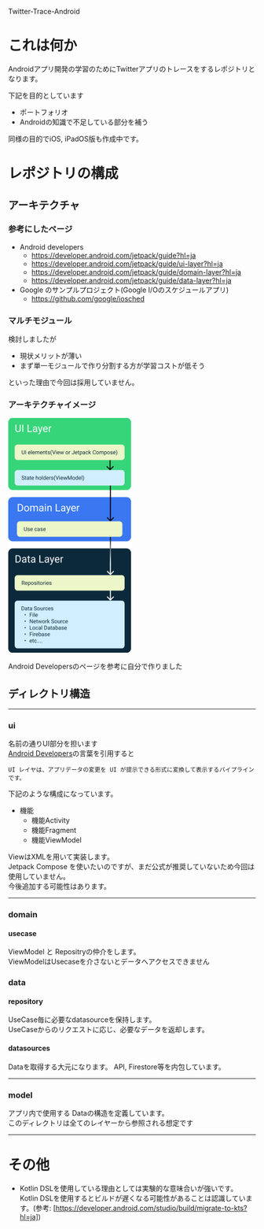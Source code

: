Twitter-Trace-Android
# これは何か
Androidアプリ開発の学習のためにTwitterアプリのトレースをするレポジトリとなります。

下記を目的としています
- ポートフォリオ
- Androidの知識で不足している部分を補う

同様の目的でiOS, iPadOS版も作成中です。

# レポジトリの構成
## アーキテクチャ

### 参考にしたページ

- Android developers
  - https://developer.android.com/jetpack/guide?hl=ja
  - https://developer.android.com/jetpack/guide/ui-layer?hl=ja
  - https://developer.android.com/jetpack/guide/domain-layer?hl=ja
  - https://developer.android.com/jetpack/guide/data-layer?hl=ja
- Google のサンプルプロジェクト(Google I/Oのスケジュールアプリ)
  - https://github.com/google/iosched

### マルチモジュール

検討しましたが
- 現状メリットが薄い
- まず単一モジュールで作り分割する方が学習コストが低そう

といった理由で今回は採用していません。

### アーキテクチャイメージ

<img src="/images/Architecture.png" width="250">

Android Developersのページを参考に自分で作りました

## ディレクトリ構造

---

### ui
名前の通りUI部分を担います  
[Android Developers](https://developer.android.com/jetpack/guide/ui-layer?hl=ja)の言葉を引用すると
```
UI レイヤは、アプリデータの変更を UI が提示できる形式に変換して表示するパイプラインです。
```


下記のような構成になっています。
- 機能
  - 機能Activity
  - 機能Fragment
  - 機能ViewModel

ViewはXMLを用いて実装します。  
Jetpack Compose を使いたいのですが、まだ公式が推奨していないため今回は使用していません。  
今後追加する可能性はあります。

---

### domain
#### usecase
ViewModel と Repositryの仲介をします。  
ViewModelはUsecaseを介さないとデータへアクセスできません

### data
#### repository
UseCase毎に必要なdatasourceを保持します。  
UseCaseからのリクエストに応じ、必要なデータを返却します。

#### datasources
Dataを取得する大元になります。
API, Firestore等を内包しています。

---

### model
アプリ内で使用する Dataの構造を定義しています。  
このディレクトリは全てのレイヤーから参照される想定です

---

# その他
- Kotlin DSLを使用している理由としては実験的な意味合いが強いです。
  Kotlin DSLを使用するとビルドが遅くなる可能性があることは認識しています。(参考: [https://developer.android.com/studio/build/migrate-to-kts?hl=ja])
